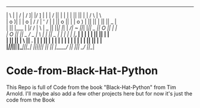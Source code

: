  ____   _       ____    __  __  _      __ __   ____  ______      ____  __ __  ______  __ __   ___   ____      
|    \ | |     /    |  /  ]|  |/ ]    |  |  | /    ||      |    |    \|  |  ||      ||  |  | /   \ |    \     
|  o  )| |    |  o  | /  / |  ' /     |  |  ||  o  ||      |    |  o  )  |  ||      ||  |  ||     ||  _  |    
|     || |___ |     |/  /  |    \     |  _  ||     ||_|  |_|    |   _/|  ~  ||_|  |_||  _  ||  O  ||  |  |    
|  O  ||     ||  _  /   \_ |     \    |  |  ||  _  |  |  |      |  |  |___, |  |  |  |  |  ||     ||  |  |    
|     ||     ||  |  \     ||  .  |    |  |  ||  |  |  |  |      |  |  |     |  |  |  |  |  ||     ||  |  |    
|_____||_____||__|__|\____||__|\_|    |__|__||__|__|  |__|      |__|  |____/   |__|  |__|__| \___/ |__|__|    
# Code-from-Black-Hat-Python

This Repo is full of Code from the book "Black-Hat-Python" from Tim Arnold.
I'll maybe also add a few other projects here but for now it's just the code from the Book
